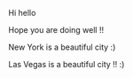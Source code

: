 Hi hello

Hope you are doing well !!

New York is a beautiful city :)

Las Vegas is a beautiful city !! :)     

